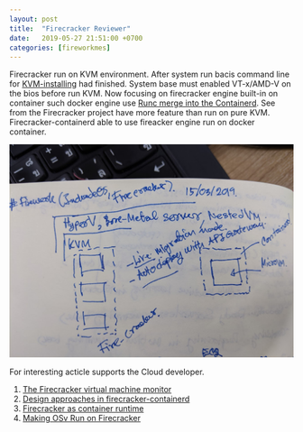 ```yaml
---
layout: post
title:  "Firecracker Reviewer"
date:   2019-05-27 21:51:00 +0700
categories: [fireworkmes]
---
```


Firecracker run on KVM environment. After system run bacis command line for [KVM-installing][kvm-installing] had finished. System base must enabled VT-x/AMD-V on the bios before run KVM. Now focusing on firecracker engine built-in on container such docker engine use [Runc merge into the Containerd][compare-containerd-with-runc]. See from the Firecracker project have more feature than run on pure KVM. Firecracker-containerd able to use fireacker engine run on docker container.


<!-- {% responsive_image path: assets/images/IMG_20190528_122912.jpg  template: _includes/responsive-image.html %} -->
<p>
<picture>
	<source media="(min-width: 530px)" srcset="/assets/images/resized/530/IMG_20190528_122912.jpg" style="margin-left: 50px;">
        <img src="/assets/images/IMG_20190528_122912.jpg">

</picture>
</p>

For interesting acticle supports the Cloud developer.

1. [The Firecracker virtual machine monitor][the-firecracker-virtual-machine-monitor]
2. [Design approaches in firecracker-containerd][design-approaches-in-firecracker-containerd]
3. [Firecracker as container runtime][firecracker-as-container-runtime]
4. [Making OSv Run on Firecracker][making-osv-run-on-firecracker]

[kvm-installing]: https://www.cyberciti.biz/faq/install-kvm-server-debian-linux-9-headless-server/
[compare-containerd-with-runc]: https://stackoverflow.com/questions/41645665/how-containerd-compares-to-runc
[the-firecracker-virtual-machine-monitor]: https://lwn.net/Articles/775736/
[design-approaches-in-firecracker-containerd]: https://github.com/firecracker-microvm/firecracker-containerd/blob/master/docs/design-approaches.md
[firecracker-as-container-runtime]: https://fosdem.org/2019/schedule/event/containers_firecracker/attachments/slides/3188/export/events/attachments/containers_firecracker/slides/3188/Firecracker_as_a_container_runtime_FOSDEM2019_4_3.pdf
[making-osv-run-on-firecracker]: http://blog.osv.io/blog/2019/04/19/making-OSv-run-on-firecraker/


